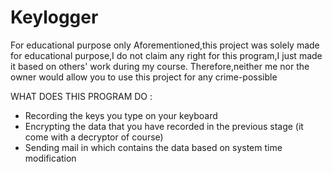 # Keylogger
For educational purpose only
Aforementioned,this project was solely made for educational purpose,I do not claim any right for this program,I just made it based on others' work during my course.
Therefore,neither me nor the owner would allow you to use this project for any crime-possible

WHAT DOES THIS PROGRAM DO :
- Recording the keys you type on your keyboard
- Encrypting the data that you have recorded in the previous stage (it come with a decryptor of course)
- Sending mail in which contains the data based on system time modification
